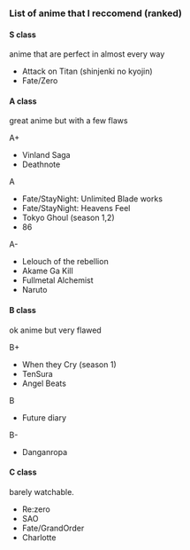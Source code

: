 ### List of anime that I reccomend (ranked)
#### __S class__
anime that are perfect in almost every way

- Attack on Titan (shinjenki no kyojin)
- Fate/Zero

#### A class
great anime but with a few flaws

A+
- Vinland Saga
- Deathnote

A
- Fate/StayNight: Unlimited Blade works
- Fate/StayNight: Heavens Feel
- Tokyo Ghoul (season 1,2)
- 86

A-
- Lelouch of the rebellion
- Akame Ga Kill
- Fullmetal Alchemist
- Naruto

#### B class
ok anime but very flawed

B+

- When they Cry (season 1)
- TenSura
- Angel Beats

B
- Future diary

B-
- Danganropa

#### C class
barely watchable.

- Re:zero
- SAO
- Fate/GrandOrder
- Charlotte
